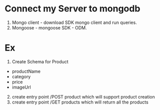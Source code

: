 # Connect my Server to mongodb
1. Mongo client - download SDK mongo client and run queries.
2. Mongoose - mongoose SDK - ODM.


# Ex
1. Create Schema for Product
- productName
- category
- price
- imageUrl

2. create entry point /POST product which will support product creation
3. create entry point /GET products which will return all the products